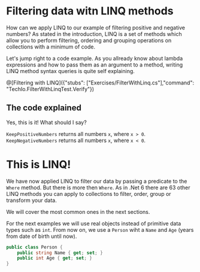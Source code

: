 # Filtering data witn LINQ methods

How can we apply LINQ to our example of filtering positive and negative numbers?
As stated in the introduction, LINQ is a set of methods which allow you to perform filtering, ordering and grouping operations on collections with a minimum of code.

Let's jump right to a code example.
As you allready know about lambda expressions and how to pass them as an argument to a method, writing LINQ method syntax queries is quite self explaining.

@[Filtering with LINQ]({"stubs": ["Exercises/FilterWithLinq.cs"],"command": "TechIo.FilterWithLinqTest.Verify"})

## The code explained

Yes, this is it! What should I say?

`KeepPositiveNumbers` returns all numbers `x`, where `x > 0`. \
`KeepNegativeNumbers` returns all numbers `x`, where `x < 0`.

# This is LINQ!

We have now applied LINQ to filter our data by passing a predicate to the `Where` method.
But there is more then `Where`. As in .Net 6 there are 63 other LINQ methods you can apply to collections to filter, order, group or transform your data.

We will cover the most common ones in the next sections.


For the next examples we will use real objects instead of primitive data types such as `int`.
From now on, we use a `Person` wiht a `Name` and `Age` (years from date of birth until now).

```c#
public class Person {
    public string Name { get; set; }
    public int Age { get; set; }
}
```